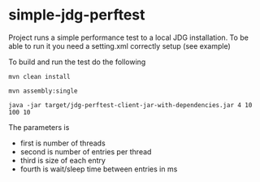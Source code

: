 simple-jdg-perftest
===================

Project runs a simple performance test to a local JDG installation. To be able to run it you need a setting.xml correctly setup (see example)

To build and run the test do the following

	mvn clean install

	mvn assembly:single

	java -jar target/jdg-perftest-client-jar-with-dependencies.jar 4 10 100 10


The parameters is
 - first is number of threads
 - second is number of entries per thread
 - third is size of each entry
 - fourth is wait/sleep time between entries in ms


 


